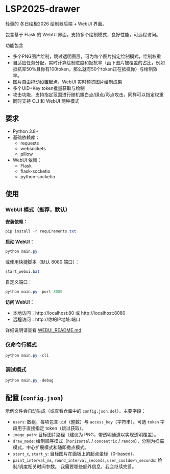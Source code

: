 # LSP2025-drawer

轻量的 冬日绘板2026 绘制器后端 + WebUI 界面。

包含基于 Flask 的 WebUI 界面，支持多个绘制模式，良好性能，可远程访问。

功能包含

- 多个PNG图片绘制，跳过透明图层，可为每个图片指定绘制模式，绘制权重
- 自适应任务分配，实时计算绘制进度和抵抗率（画下图片被覆盖的占比，例如抵抗率50%且你有100token，那么就有50个token正在抵抗你）与绘制效率。
- 图片自由拖动设置起点，WebUI 实时预览图片绘制成果
- 多个UID+Key token批量获取与绘制
- 攻击功能，支持指定范围进行随机撒白点/绿点/彩点攻击，同样可以指定权重
- 同时支持 CLI 和 WebUI 两种模式

## 要求
- Python 3.8+
- 基础依赖库：
  - requests
  - websockets
  - pillow
- WebUI 依赖：
  - Flask
  - flask-socketio
  - python-socketio

## 使用

### WebUI 模式（推荐，默认）

**安装依赖：**
```powershell
pip install -r requirements.txt
```

**启动 WebUI：**
```powershell
python main.py
```

或使用快捷脚本（默认 8080 端口）：
```powershell
start_webui.bat
```

自定义端口：
```powershell
python main.py -port 8080
```

**访问 WebUI：**
- 本地访问：http://localhost:80 或 http://localhost:8080
- 远程访问：http://你的IP地址:端口

详细说明请查看 [WEBUI_README.md](WEBUI_README.md)

### 仅命令行模式

```powershell
python main.py -cli
```

### 调试模式

```powershell
python main.py -debug
```


## 配置 (`config.json`)
示例文件会自动生成（或查看仓库中的 `config.json.del`）。主要字段：
- `users`: 数组，每项包含 `uid`（整数）与 `access_key`（字符串）。可选 `token` 字段用于直接指定 token（跳过获取）。
- `image_path`: 目标图片路径（建议为 PNG，带透明通道以实现透明覆盖）。
- `draw_mode`: 绘制顺序模式（`horizontal` / `concentric` / `random`），分别为扫描模式，中心扩展模式和随即撒点模式。
- `start_x`, `start_y`: 目标图片在画板上的起点坐标（0-based）。
- `paint_interval_ms`, `round_interval_seconds`, `user_cooldown_seconds`: 绘制/调度相关时间参数。
我需要哪些额外信息，我会继续完善。
